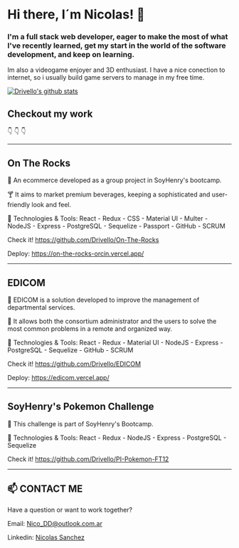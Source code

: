 # Hi there, I´m Nicolas! 👾

### I'm a full stack web developer, eager to make the most of what I've recently learned, get my start in the world of the software development, and keep on learning.

Im also a videogame enjoyer and 3D enthusiast. I have a nice conection to internet, so i usually build game servers to manage in my free time. 

[![Drivello's github stats](https://github-readme-stats.vercel.app/api?username=drivello&show_icons=true&theme=synthwave)](https://github.com/drivello/github-readme-stats)

## Checkout my work
👇
👇
👇   
____________________
## On The Rocks

📌 An ecommerce developed as a group project in SoyHenry's bootcamp.

🍸 It aims to market premium beverages, keeping a sophisticated and user-friendly look and feel.

🚀 Technologies & Tools: 
React - Redux - CSS - Material UI - Multer - NodeJS - Express - PostgreSQL - Sequelize - Passport - GitHub - SCRUM

Check it!
https://github.com/Drivello/On-The-Rocks

Deploy: 
https://on-the-rocks-orcin.vercel.app/

____________________

## EDICOM

📌 EDICOM is a solution developed to improve the management of departmental services. 

🏢 It allows both the consortium administrator and the users to solve the most common problems in a remote and organized way.

🚀 Technologies & Tools:
React - Redux - Material UI - NodeJS - Express - PostgreSQL - Sequelize - GitHub - SCRUM

Check it! 
https://github.com/Drivello/EDICOM

Deploy: 
https://edicom.vercel.app/

____________________

## SoyHenry's Pokemon Challenge

📌 This challenge is part of SoyHenry's Bootcamp. 

🚀 Technologies & Tools:
React - Redux - NodeJS - Express - PostgreSQL - Sequelize

Check it!
https://github.com/Drivello/PI-Pokemon-FT12

___________________________________________

## 📫 CONTACT ME

Have a question or want to work together? 

Email: <a href="mailto:nico_dd@outlook.com.ar"> Nico_DD@outlook.com.ar </a>

Linkedin: <a href="https://ar.linkedin.com/in/drivello" target="blank"> Nicolas Sanchez </a>

